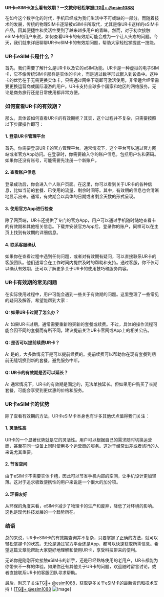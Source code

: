 **UR卡eSIM卡怎么看有效期？一文教你轻松掌握[[TG💪+ @esim1088](https://t.me/s/esim1088)]**

在如今这个数字化的时代，手机已经成为我们生活中不可或缺的一部分。而随着技术的发展，传统的物理SIM卡逐渐被eSIM卡所取代，尤其是像UR卡这样的eSIM卡产品，因其便捷性和灵活性受到了越来越多用户的青睐。然而，对于初次接触eSIM卡的用户来说，如何查看UR卡的有效期可能会成为一个让人头疼的问题。今天，我们就来详细聊聊UR卡eSIM卡的有效期问题，帮助大家轻松掌握这一技能。

### UR卡eSIM卡是什么？

首先，我们需要了解什么是UR卡以及它的eSIM功能。UR卡是一种虚拟的电子SIM卡，它不像传统SIM卡那样是实体的卡片，而是通过数字形式嵌入到设备中。这种卡的优势在于无需更换实体卡，只需通过网络下载即可激活使用，非常适合经常需要更换运营商或国际漫游的用户。UR卡支持全球多个国家和地区的网络服务，无论是商务旅行还是日常使用都非常方便。

### 如何查看UR卡的有效期？

那么，具体该如何查看UR卡的有效期呢？其实，这个过程并不复杂，只需要按照以下步骤操作即可：

#### 1. 登录UR卡管理平台

首先，你需要登录UR卡的官方管理平台。通常情况下，这个平台可以通过官方网站或者官方App访问。在登录时，你需要输入你的账户信息，包括用户名和密码。如果你还没有账号，可能需要先注册一个新账户。

#### 2. 查看账户信息

登录成功后，你会进入个人账户页面。在这里，你可以看到关于UR卡的各种信息，比如当前的套餐、已使用的流量、剩余时间等。其中，有效期的信息也会清晰地显示出来。通常，有效期会以具体的日期或者剩余天数的形式呈现。

#### 3. 使用官方App进行检查

除了网页端，UR卡还提供了专门的官方App，用户可以通过手机随时随地查看卡的有效期和其他相关信息。下载并安装官方App后，登录你的账户，同样可以在主页上找到有效期的详细信息。

#### 4. 联系客服确认

如果你在查看过程中遇到任何问题，或者对有效期有疑问，可以直接联系UR卡的客服团队。他们通常会在工作时间内提供及时的帮助和支持。通过客服，你不仅可以确认有效期，还可以了解更多关于UR卡的使用技巧和服务内容。

### UR卡有效期的常见问题

在实际使用过程中，用户可能会遇到一些关于有效期的问题。这里整理了一些常见的疑问及解答，希望能帮到大家：

#### Q: 如果UR卡过期了怎么办？
A: 如果UR卡过期，通常需要重新购买新的套餐或续费。不过，具体的操作流程可能会因不同的套餐而有所不同，建议提前关注UR卡官网或App上的相关公告。

#### Q: 是否可以提前续费UR卡？
A: 是的，大多数情况下是可以提前续费的。提前续费可以帮助你在现有套餐到期前无缝切换到新的套餐，避免服务中断。

#### Q: UR卡的有效期是否可以延长？
A: 通常情况下，UR卡的有效期是固定的，无法单独延长。但如果用户购买了长期套餐，可能会享受到更优惠的价格和服务。

### UR卡eSIM卡的优势

除了查看有效期的方法，UR卡eSIM卡本身也有许多其他优点值得我们关注：

#### 1. 灵活性高

UR卡的一个显著优势就是它的灵活性。用户可以根据自己的需求随时切换运营商，甚至在同一设备上同时使用多个运营商的服务。这对于经常出差或者旅行的人来说尤其重要。

#### 2. 节省空间

由于eSIM卡不需要实体卡槽，因此可以节省手机内部的空间，让手机设计更加轻薄。这对于追求极致便携性的用户来说是一个很大的加分项。

#### 3. 环保友好

从环保的角度来看，eSIM卡减少了物理卡的生产和废弃，降低了对环境的影响。这也是现代科技发展的一个趋势所在。

### 结语

总的来说，UR卡eSIM卡的有效期查询并不复杂，只要掌握了正确的方法，就可以轻松掌握卡的状态。无论是通过官方平台还是App，都可以快速获取所需信息。希望这篇文章能帮助大家更好地理解和使用UR卡，享受科技带来的便利。

无论你是刚刚开始接触eSIM卡的新手，还是已经熟练使用的老用户，UR卡都能为你带来不一样的体验。如果你还有其他关于UR卡的问题，欢迎随时留言讨论，或者直接联系UR卡的客服团队寻求帮助。

最后，别忘了关注[TG💪+ @esim1088](https://t.me/s/esim1088)，获取更多关于eSIM卡的最新资讯和技术支持！[[TG💪+ @esim1088](https://t.me/s/esim1088) ![Image](https://i.postimg.cc/4NQfJmqS/Snipaste-2025-05-13-00-14-12.png)]